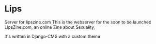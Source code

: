 # Lips
Server for lipszine.com
This is the webserver for the soon to be launched LipsZine.com, an online Zine about Sexuality, 

It's written in Django-CMS with a custom theme
